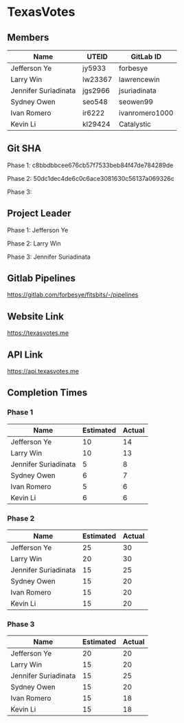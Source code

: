 # TexasVotes

## Members

|  Name | UTEID  | GitLab ID  |
|---|---|---|
|Jefferson Ye|jy5933|forbesye|
|Larry Win|lw23367|lawrencewin|
|Jennifer Suriadinata|jgs2966|jsuriadinata|
|Sydney Owen|seo548|seowen99|
|Ivan Romero|ir6222|ivanromero1000|
|Kevin Li|kl29424|Catalystic|

## Git SHA
Phase 1: c8bbdbbcee676cb57f7533beb84f47de784289de

Phase 2: 50dc1dec4de6c0c6ace3081630c56137a069326c

Phase 3:

## Project Leader
Phase 1: Jefferson Ye

Phase 2: Larry Win

Phase 3: Jennifer Suriadinata

## Gitlab Pipelines
https://gitlab.com/forbesye/fitsbits/-/pipelines

## Website Link
https://texasvotes.me

## API Link
https://api.texasvotes.me

## Completion Times

### Phase 1
| Name | Estimated | Actual |
|------|-----------|--------|
|Jefferson Ye|10|14|
|Larry Win|10|13|
|Jennifer Suriadinata|5|8|
|Sydney Owen|6|7|
|Ivan Romero|5|6|
|Kevin Li|6|6|

### Phase 2
| Name | Estimated | Actual |
|------|-----------|--------|
|Jefferson Ye|25|30|
|Larry Win|20|30|
|Jennifer Suriadinata|15|25|
|Sydney Owen|15|20|
|Ivan Romero|15|20|
|Kevin Li|15|20|

### Phase 3
| Name | Estimated | Actual |
|------|-----------|--------|
|Jefferson Ye|20|20|
|Larry Win|15|20|
|Jennifer Suriadinata|15|25|
|Sydney Owen|15|20|
|Ivan Romero|15|18|
|Kevin Li|15|18|